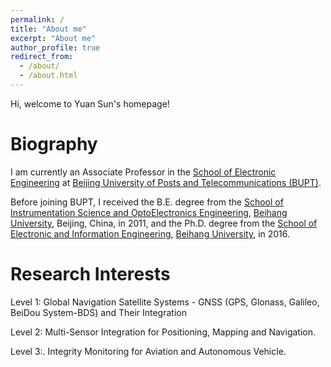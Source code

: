 ```yaml
---
permalink: /
title: "About me"
excerpt: "About me"
author_profile: true
redirect_from: 
  - /about/
  - /about.html
---
```



Hi, welcome to Yuan Sun's homepage!

# Biography
I am currently an Associate Professor in the [School of Electronic Engineering](https://see.bupt.edu.cn/) at [Beijing University of Posts and Telecommunications (BUPT)](https://www.bupt.edu.cn/). 

Before joining BUPT, I received the B.E. degree from the [School of Instrumentation Science and OptoElectronics Engineering](http://yqgdxy.buaa.edu.cn/index.jsp), [Beihang University](https://buaa.edu.cn/), Beijing, China, in 2011, and the Ph.D. degree from the [School of Electronic and Information Engineering](http://www.ee.buaa.edu.cn/), [Beihang University](https://buaa.edu.cn/), in 2016.

# Research Interests
Level 1: Global Navigation Satellite Systems - GNSS (GPS, Glonass, Galileo, BeiDou System-BDS) and Their Integration

Level 2: Multi-Sensor Integration for Positioning, Mapping and Navigation.

Level 3:. Integrity Monitoring for Aviation and Autonomous Vehicle.
